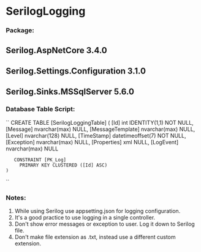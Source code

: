 # SerilogLogging

### Package: 
## Serilog.AspNetCore 3.4.0
## Serilog.Settings.Configuration 3.1.0
## Serilog.Sinks.MSSqlServer 5.6.0
### Database Table Script:
``
	CREATE TABLE [SerilogLoggingTable] (
	   [Id] int IDENTITY(1,1) NOT NULL,
	   [Message] nvarchar(max) NULL,
	   [MessageTemplate] nvarchar(max) NULL,
	   [Level] nvarchar(128) NULL,
	   [TimeStamp] datetimeoffset(7) NOT NULL,
	   [Exception] nvarchar(max) NULL,
	   [Properties] xml NULL,
	   [LogEvent] nvarchar(max) NULL

	   CONSTRAINT [PK_Log]
		 PRIMARY KEY CLUSTERED ([Id] ASC)
	)
``
### Notes:
1. While using Serilog use appsetting.json for logging configuration.
2. It's a good practice to use logging in a single controller. 
3. Don't show error messages or exception to user. Log it down to Serilog file.
4. Don't make file extension as .txt, instead use a different custom extension.
